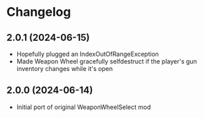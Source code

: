 # Changelog

## 2.0.1 (2024-06-15)

- Hopefully plugged an IndexOutOfRangeException
- Made Weapon Wheel gracefully selfdestruct if the player's gun inventory changes while it's open

## 2.0.0 (2024-06-14)

- Initial port of original WeaponWheelSelect mod
